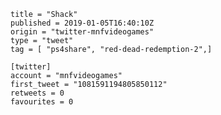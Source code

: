 ```
title = "Shack"
published = 2019-01-05T16:40:10Z
origin = "twitter-mnfvideogames"
type = "tweet"
tag = [ "ps4share", "red-dead-redemption-2",]

[twitter]
account = "mnfvideogames"
first_tweet = "1081591194805850112"
retweets = 0
favourites = 0
```

<p class='image'><img src='https://mnf.m17s.net/2019/01/05/DwKVdT8X4Ac1dn0.jpg' alt=''></p>


